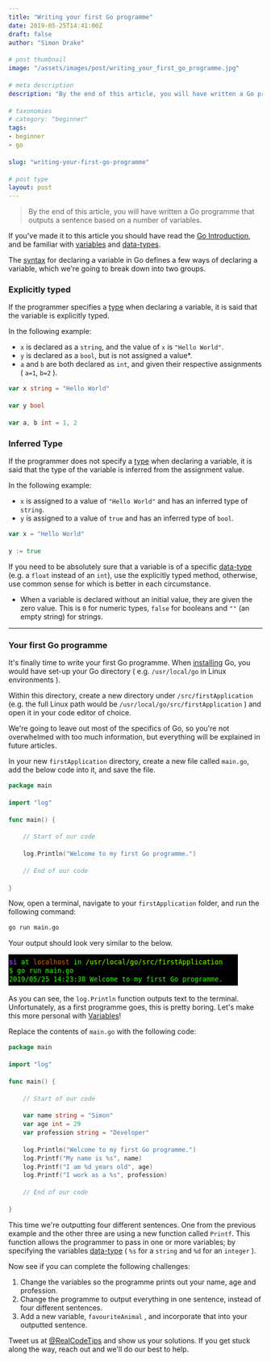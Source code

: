 ```yaml
---
title: "Writing your first Go programme"
date: 2019-05-25T14:41:00Z
draft: false
author: "Simon Drake"

# post thumbnail
image: "/assets/images/post/writing_your_first_go_programme.jpg"

# meta description
description: "By the end of this article, you will have written a Go programme that outputs a sentence based on a number of variables."

# taxonomies
# category: "beginner"
tags:
- beginner
- go

slug: "writing-your-first-go-programme"

# post type
layout: post
---
```



> By the end of this article, you will have written a Go programme that outputs a sentence based on a number of variables.

If you've made it to this article you should have read the [Go Introduction](https://www.codetips.co.uk/languages/go/go-introduction/), and be familiar with [variables](https://www.codetips.co.uk/beginner/what-is-a-variable/) and [data-types](https://www.codetips.co.uk/beginner/what-is-a-data-type/).

The [syntax](https://www.codetips.co.uk/beginner/what-is-syntax/) for declaring a variable in Go defines a few ways of declaring a variable, which we're going to break down into two groups.

### Explicitly typed

If the programmer specifies a [type](https://codetips.co.uk/beginner/what-is-a-data-type/) when declaring a variable, it is said that the variable is explicitly typed.

In the following example:

* `x` is declared as a `string`, and the value of `x` is `"Hello World"`.
* `y` is declared as a `bool`, but is not assigned a value*.
* `a` and `b` are both declared as `int`, and given their respective assignments ( `a=1`, `b=2` ).

```go
var x string = "Hello World"

var y bool

var a, b int = 1, 2
```



### Inferred Type

If the programmer does not specify a [type](https://codetips.co.uk/beginner/what-is-a-data-type/) when declaring a variable, it is said that the type of the variable is inferred from the assignment value.

In the following example:

* `x` is assigned to a value of `"Hello World"` and has an inferred type of `string`.
* `y` is assigned to a value of `true` and has an inferred type of `bool`.

```go
var x = "Hello World"

y := true
```



If you need to be absolutely sure that a variable is of a specific [data-type](https://www.codetips.co.uk/beginner/what-is-a-data-type/) (e.g. a `float` instead of an `int`), use the explicitly typed method, otherwise, use common sense for which is better in each circumstance.

* When a variable is declared without an initial value, they are given the zero value. This is `0` for numeric types, `false` for booleans and `""` (an empty string) for strings.

---

### Your first Go programme

It's finally time to write your first Go programme. When [installing](https://golang.org/doc/install) Go, you would have set-up your Go directory ( e.g. `/usr/local/go` in Linux environments ).

Within this directory, create a new directory under `/src/firstApplication` (e.g. the full Linux path would be `/usr/local/go/src/firstApplication` ) and open it in your code editor of choice.

We're going to leave out most of the specifics of Go, so you're not overwhelmed with too much information, but everything will be explained in future articles.

In your new `firstApplication` directory, create a new file called `main.go`, add the below code into it, and save the file.

```go
package main

import "log"

func main() {

	// Start of our code

	log.Println("Welcome to my first Go programme.")

	// End of our code

}

```



Now, open a terminal, navigate to your `firstApplication` folder, and run the following command:

```bash
go run main.go
```



Your output should look very similar to the below.

![Programme Output](/assets/images/content/writing_your_first_go_programme_programme_output.jpg)



As you can see, the `log.Println` function outputs text to the terminal. Unfortunately, as a first programme goes, this is pretty boring. Let's make this more personal with [Variables](https://www.codetips.co.uk/beginner/what-is-a-variable/)!

Replace the contents of `main.go` with the following code:

```go
package main

import "log"

func main() {

	// Start of our code

	var name string = "Simon"
	var age int = 29
	var profession string = "Developer"

	log.Println("Welcome to my first Go programme.")
	log.Printf("My name is %s", name)
	log.Printf("I am %d years old", age)
	log.Printf("I work as a %s", profession)

	// End of our code

}
```



This time we're outputting four different sentences. One from the previous example and the other three are using a new function called `Printf`. This function allows the programmer to pass in one or more variables; by specifying the variables [data-type](https://www.codetips.co.uk/beginner/what-is-a-data-type/) ( `%s` for a `string` and `%d` for an `integer` ).

Now see if you can complete the following challenges:

1. Change the variables so the programme prints out your name, age and profession.
2. Change the programme to output everything in one sentence, instead of four different sentences.
3. Add a new variable, `favouriteAnimal` , and incorporate that into your outputted sentence.

Tweet us at [@RealCodeTips](https://twitter.com/RealCodeTips) and show us your solutions. If you get stuck along the way, reach out and we'll do our best to help.

